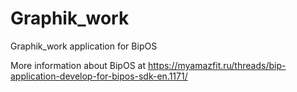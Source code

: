 # Graphik_work
Graphik_work application for BipOS 

More information about BipOS at https://myamazfit.ru/threads/bip-application-develop-for-bipos-sdk-en.1171/
